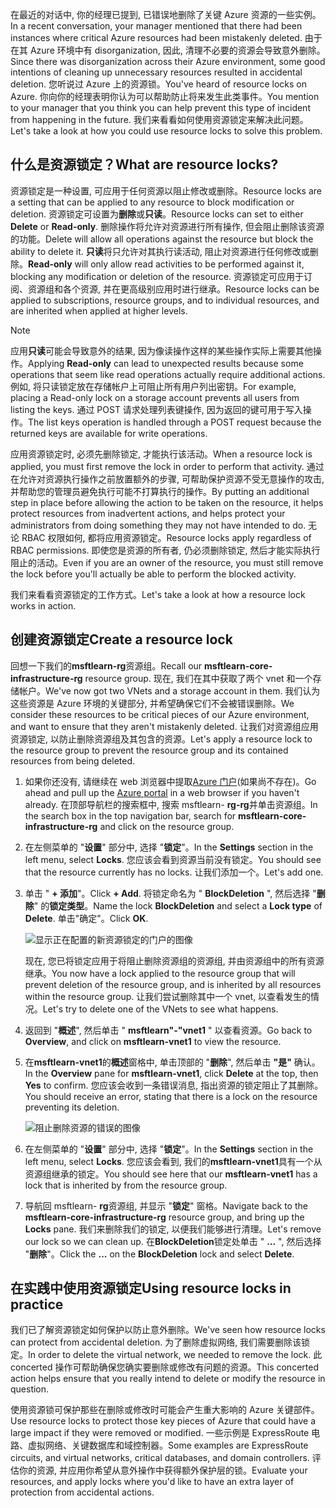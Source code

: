 <span data-ttu-id="f595b-101">在最近的对话中, 你的经理已提到, 已错误地删除了关键 Azure 资源的一些实例。</span><span class="sxs-lookup"><span data-stu-id="f595b-101">In a recent conversation, your manager mentioned that there had been instances where critical Azure resources had been mistakenly deleted.</span></span> <span data-ttu-id="f595b-102">由于在其 Azure 环境中有 disorganization, 因此, 清理不必要的资源会导致意外删除。</span><span class="sxs-lookup"><span data-stu-id="f595b-102">Since there was disorganization across their Azure environment, some good intentions of cleaning up unnecessary resources resulted in accidental deletion.</span></span> <span data-ttu-id="f595b-103">您听说过 Azure 上的资源锁。</span><span class="sxs-lookup"><span data-stu-id="f595b-103">You've heard of resource locks on Azure.</span></span> <span data-ttu-id="f595b-104">你向你的经理表明你认为可以帮助防止将来发生此类事件。</span><span class="sxs-lookup"><span data-stu-id="f595b-104">You mention to your manager that you think you can help prevent this type of incident from happening in the future.</span></span> <span data-ttu-id="f595b-105">我们来看看如何使用资源锁定来解决此问题。</span><span class="sxs-lookup"><span data-stu-id="f595b-105">Let's take a look at how you could use resource locks to solve this problem.</span></span>

## <a name="what-are-resource-locks"></a><span data-ttu-id="f595b-106">什么是资源锁定？</span><span class="sxs-lookup"><span data-stu-id="f595b-106">What are resource locks?</span></span>

<span data-ttu-id="f595b-107">资源锁定是一种设置, 可应用于任何资源以阻止修改或删除。</span><span class="sxs-lookup"><span data-stu-id="f595b-107">Resource locks are a setting that can be applied to any resource to block modification or deletion.</span></span> <span data-ttu-id="f595b-108">资源锁定可设置为**删除**或**只读**。</span><span class="sxs-lookup"><span data-stu-id="f595b-108">Resource locks can set to either **Delete** or **Read-only**.</span></span> <span data-ttu-id="f595b-109">删除操作将允许对资源进行所有操作, 但会阻止删除该资源的功能。</span><span class="sxs-lookup"><span data-stu-id="f595b-109">Delete will allow all operations against the resource but block the ability to delete it.</span></span> <span data-ttu-id="f595b-110">**只读**将只允许对其执行读活动, 阻止对资源进行任何修改或删除。</span><span class="sxs-lookup"><span data-stu-id="f595b-110">**Read-only** will only allow read activities to be performed against it, blocking any modification or deletion of the resource.</span></span> <span data-ttu-id="f595b-111">资源锁定可应用于订阅、资源组和各个资源, 并在更高级别应用时进行继承。</span><span class="sxs-lookup"><span data-stu-id="f595b-111">Resource locks can be applied to subscriptions, resource groups, and to individual resources, and are inherited when applied at higher levels.</span></span>

> [!NOTE]
> <span data-ttu-id="f595b-112">应用**只读**可能会导致意外的结果, 因为像读操作这样的某些操作实际上需要其他操作。</span><span class="sxs-lookup"><span data-stu-id="f595b-112">Applying **Read-only** can lead to unexpected results because some operations that seem like read operations actually require additional actions.</span></span> <span data-ttu-id="f595b-113">例如, 将只读锁定放在存储帐户上可阻止所有用户列出密钥。</span><span class="sxs-lookup"><span data-stu-id="f595b-113">For example, placing a Read-only lock on a storage account prevents all users from listing the keys.</span></span> <span data-ttu-id="f595b-114">通过 POST 请求处理列表键操作, 因为返回的键可用于写入操作。</span><span class="sxs-lookup"><span data-stu-id="f595b-114">The list keys operation is handled through a POST request because the returned keys are available for write operations.</span></span>

<span data-ttu-id="f595b-115">应用资源锁定时, 必须先删除锁定, 才能执行该活动。</span><span class="sxs-lookup"><span data-stu-id="f595b-115">When a resource lock is applied, you must first remove the lock in order to perform that activity.</span></span> <span data-ttu-id="f595b-116">通过在允许对资源执行操作之前放置额外的步骤, 可帮助保护资源不受无意操作的攻击, 并帮助您的管理员避免执行可能不打算执行的操作。</span><span class="sxs-lookup"><span data-stu-id="f595b-116">By putting an additional step in place before allowing the action to be taken on the resource, it helps protect resources from inadvertent actions, and helps protect your administrators from doing something they may not have intended to do.</span></span> <span data-ttu-id="f595b-117">无论 RBAC 权限如何, 都将应用资源锁定。</span><span class="sxs-lookup"><span data-stu-id="f595b-117">Resource locks apply regardless of RBAC permissions.</span></span> <span data-ttu-id="f595b-118">即使您是资源的所有者, 仍必须删除锁定, 然后才能实际执行阻止的活动。</span><span class="sxs-lookup"><span data-stu-id="f595b-118">Even if you are an owner of the resource, you must still remove the lock before you'll actually be able to perform the blocked activity.</span></span>

<span data-ttu-id="f595b-119">我们来看看资源锁定的工作方式。</span><span class="sxs-lookup"><span data-stu-id="f595b-119">Let's take a look at how a resource lock works in action.</span></span>

## <a name="create-a-resource-lock"></a><span data-ttu-id="f595b-120">创建资源锁定</span><span class="sxs-lookup"><span data-stu-id="f595b-120">Create a resource lock</span></span>

<span data-ttu-id="f595b-121">回想一下我们的**msftlearn-rg**资源组。</span><span class="sxs-lookup"><span data-stu-id="f595b-121">Recall our **msftlearn-core-infrastructure-rg** resource group.</span></span> <span data-ttu-id="f595b-122">现在, 我们在其中获取了两个 vnet 和一个存储帐户。</span><span class="sxs-lookup"><span data-stu-id="f595b-122">We've now got two VNets and a storage account in them.</span></span> <span data-ttu-id="f595b-123">我们认为这些资源是 Azure 环境的关键部分, 并希望确保它们不会被错误删除。</span><span class="sxs-lookup"><span data-stu-id="f595b-123">We consider these resources to be critical pieces of our Azure environment, and want to ensure that they aren't mistakenly deleted.</span></span> <span data-ttu-id="f595b-124">让我们对资源组应用资源锁定, 以防止删除资源组及其包含的资源。</span><span class="sxs-lookup"><span data-stu-id="f595b-124">Let's apply a resource lock to the resource group to prevent the resource group and its contained resources from being deleted.</span></span>

1. <span data-ttu-id="f595b-125">如果你还没有, 请继续在 web 浏览器中提取[Azure 门户](https://portal.azure.com/?azure-portal=true)(如果尚不存在)。</span><span class="sxs-lookup"><span data-stu-id="f595b-125">Go ahead and pull up the [Azure portal](https://portal.azure.com/?azure-portal=true) in a web browser if you haven't already.</span></span> <span data-ttu-id="f595b-126">在顶部导航栏的搜索框中, 搜索 msftlearn- **rg-rg**并单击资源组。</span><span class="sxs-lookup"><span data-stu-id="f595b-126">In the search box in the top navigation bar, search for **msftlearn-core-infrastructure-rg** and click on the resource group.</span></span>

1. <span data-ttu-id="f595b-127">在左侧菜单的 "**设置**" 部分中, 选择 "**锁定**"。</span><span class="sxs-lookup"><span data-stu-id="f595b-127">In the **Settings** section in the left menu, select **Locks**.</span></span> <span data-ttu-id="f595b-128">您应该会看到资源当前没有锁定。</span><span class="sxs-lookup"><span data-stu-id="f595b-128">You should see that the resource currently has no locks.</span></span> <span data-ttu-id="f595b-129">让我们添加一个。</span><span class="sxs-lookup"><span data-stu-id="f595b-129">Let's add one.</span></span>

1. <span data-ttu-id="f595b-130">单击 " **+ 添加**"。</span><span class="sxs-lookup"><span data-stu-id="f595b-130">Click **+ Add**.</span></span> <span data-ttu-id="f595b-131">将锁定命名为 " **BlockDeletion** ", 然后选择 "**删除**" 的**锁定类型**。</span><span class="sxs-lookup"><span data-stu-id="f595b-131">Name the lock **BlockDeletion** and select a **Lock type** of **Delete**.</span></span> <span data-ttu-id="f595b-132">单击"确定"。</span><span class="sxs-lookup"><span data-stu-id="f595b-132">Click **OK**.</span></span>

    ![显示正在配置的新资源锁定的门户的图像](../media/6-add-lock.PNG)

    <span data-ttu-id="f595b-134">现在, 您已将锁定应用于将阻止删除资源组的资源组, 并由资源组中的所有资源继承。</span><span class="sxs-lookup"><span data-stu-id="f595b-134">You now have a lock applied to the resource group that will prevent deletion of the resource group, and is inherited by all resources within the resource group.</span></span> <span data-ttu-id="f595b-135">让我们尝试删除其中一个 vnet, 以查看发生的情况。</span><span class="sxs-lookup"><span data-stu-id="f595b-135">Let's try to delete one of the VNets to see what happens.</span></span>

1. <span data-ttu-id="f595b-136">返回到 "**概述**", 然后单击 " **msftlearn"-"vnet1** " 以查看资源。</span><span class="sxs-lookup"><span data-stu-id="f595b-136">Go back to **Overview**, and click on **msftlearn-vnet1** to view the resource.</span></span>

1. <span data-ttu-id="f595b-137">在**msftlearn-vnet1**的**概述**窗格中, 单击顶部的 "**删除**", 然后单击 **"是"** 确认。</span><span class="sxs-lookup"><span data-stu-id="f595b-137">In the **Overview** pane for **msftlearn-vnet1**, click **Delete** at the top, then **Yes** to confirm.</span></span> <span data-ttu-id="f595b-138">您应该会收到一条错误消息, 指出资源的锁定阻止了其删除。</span><span class="sxs-lookup"><span data-stu-id="f595b-138">You should receive an error, stating that there is a lock on the resource preventing its deletion.</span></span>

    ![阻止删除资源的错误的图像](../media/6-delete-error.PNG)

1. <span data-ttu-id="f595b-140">在左侧菜单的 "**设置**" 部分中, 选择 "**锁定**"。</span><span class="sxs-lookup"><span data-stu-id="f595b-140">In the **Settings** section in the left menu, select **Locks**.</span></span> <span data-ttu-id="f595b-141">您应该会看到, 我们的**msftlearn-vnet1**具有一个从资源组继承的锁定。</span><span class="sxs-lookup"><span data-stu-id="f595b-141">You should see here that our **msftlearn-vnet1** has a lock that is inherited by from the resource group.</span></span>

1. <span data-ttu-id="f595b-142">导航回 msftlearn- **rg**资源组, 并显示 "**锁定**" 窗格。</span><span class="sxs-lookup"><span data-stu-id="f595b-142">Navigate back to the **msftlearn-core-infrastructure-rg** resource group, and bring up the **Locks** pane.</span></span> <span data-ttu-id="f595b-143">我们来删除我们的锁定, 以便我们能够进行清理。</span><span class="sxs-lookup"><span data-stu-id="f595b-143">Let's remove our lock so we can clean up.</span></span> <span data-ttu-id="f595b-144">在**BlockDeletion**锁定处单击 " **...** ", 然后选择 "**删除**"。</span><span class="sxs-lookup"><span data-stu-id="f595b-144">Click the **...** on the **BlockDeletion** lock and select **Delete**.</span></span>

## <a name="using-resource-locks-in-practice"></a><span data-ttu-id="f595b-145">在实践中使用资源锁定</span><span class="sxs-lookup"><span data-stu-id="f595b-145">Using resource locks in practice</span></span>

<span data-ttu-id="f595b-146">我们已了解资源锁定如何保护以防止意外删除。</span><span class="sxs-lookup"><span data-stu-id="f595b-146">We've seen how resource locks can protect from accidental deletion.</span></span> <span data-ttu-id="f595b-147">为了删除虚拟网络, 我们需要删除该锁定。</span><span class="sxs-lookup"><span data-stu-id="f595b-147">In order to delete the virtual network, we needed to remove the lock.</span></span> <span data-ttu-id="f595b-148">此 concerted 操作可帮助确保您确实要删除或修改有问题的资源。</span><span class="sxs-lookup"><span data-stu-id="f595b-148">This concerted action helps ensure that you really intend to delete or modify the resource in question.</span></span>

<span data-ttu-id="f595b-149">使用资源锁可保护那些在删除或修改时可能会产生重大影响的 Azure 关键部件。</span><span class="sxs-lookup"><span data-stu-id="f595b-149">Use resource locks to protect those key pieces of Azure that could have a large impact if they were removed or modified.</span></span> <span data-ttu-id="f595b-150">一些示例是 ExpressRoute 电路、虚拟网络、关键数据库和域控制器。</span><span class="sxs-lookup"><span data-stu-id="f595b-150">Some examples are ExpressRoute circuits, and virtual networks, critical databases, and domain controllers.</span></span> <span data-ttu-id="f595b-151">评估你的资源, 并应用你希望从意外操作中获得额外保护层的锁。</span><span class="sxs-lookup"><span data-stu-id="f595b-151">Evaluate your resources, and apply locks where you'd like to have an extra layer of protection from accidental actions.</span></span>
